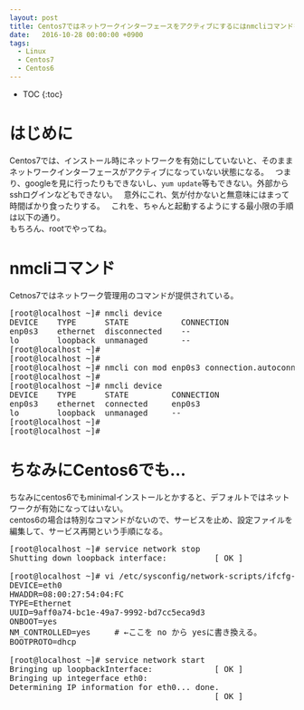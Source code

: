 ```yaml
---
layout: post
title: Centos7ではネットワークインターフェースをアクティブにするにはnmcliコマンドを使う。
date:   2016-10-28 00:00:00 +0900
tags:
  - Linux
  - Centos7
  - Centos6
---
```


* TOC
{:toc}

# はじめに

Centos7では、インストール時にネットワークを有効にしていないと、そのままネットワークインターフェースがアクティブになっていない状態になる。  
つまり、googleを見に行ったりもできないし、`yum update`等もできない。外部からsshログインなどもできない。  
意外にこれ、気が付かないと無意味にはまって時間ばかり食ったりする。  
これを、ちゃんと起動するようにする最小限の手順は以下の通り。  
もちろん、rootでやってね。

# nmcliコマンド

Cetnos7ではネットワーク管理用のコマンドが提供されている。  

<pre>
[root@localhost ~]# nmcli device
DEVICE    TYPE      STATE           CONNECTION
enp0s3    ethernet  disconnected    --
lo        loopback  unmanaged       --
[root@localhost ~]#
[root@localhost ~]#
[root@localhost ~]# nmcli con mod enp0s3 connection.autoconnect "yes"
[root@localhost ~]#
[root@localhost ~]# nmcli device
DEVICE    TYPE      STATE         CONNECTION
enp0s3    ethernet  connected     enp0s3
lo        loopback  unmanaged     --
[root@localhost ~]#
[root@localhost ~]#
</pre>

# ちなみにCentos6でも…

ちなみにcentos6でもminimalインストールとかすると、デフォルトではネットワークが有効になってはいない。  
centos6の場合は特別なコマンドがないので、サービスを止め、設定ファイルを編集して、サービス再開という手順になる。  

<pre>
[root@localhost ~]# service network stop
Shutting down loopback interface:          [ OK ]

[root@localhost ~]# vi /etc/sysconfig/network-scripts/ifcfg-eth0
DEVICE=eth0
HWADDR=08:00:27:54:04:FC
TYPE=Ethernet
UUID=9aff0a74-bc1e-49a7-9992-bd7cc5eca9d3
ONBOOT=yes
NM_CONTROLLED=yes     # ←ここを no から yesに書き換える。
BOOTPROTO=dhcp

[root@localhost ~]# service network start
Bringing up loopbackInterface:             [ OK ]
Bringing up integerface eth0:
Determining IP information for eth0... done.
                                           [ OK ]
</pre>
